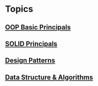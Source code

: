 <!-- # Basics Wrapup -->

<!-- math example $$ 
F(x) = \int_{\infty}^{-\infty} \xi
$$ -->

# Topics

## [OOP Basic Principals](OOP)

## [SOLID Principals](SOLID)

## [Design Patterns](Design_Patterns)

## [Data Structure & Algorithms](Data_Structures_And_Algorithms)
